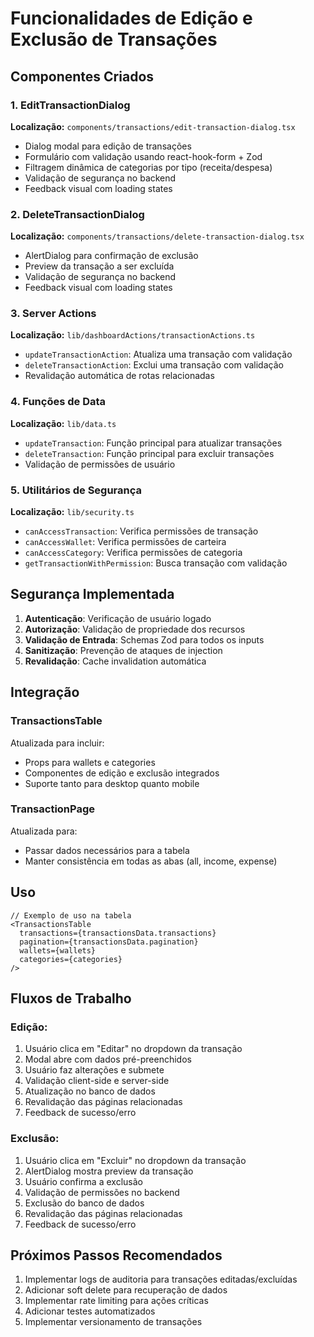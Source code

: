 # Funcionalidades de Edição e Exclusão de Transações

## Componentes Criados

### 1. EditTransactionDialog
**Localização:** `components/transactions/edit-transaction-dialog.tsx`

- Dialog modal para edição de transações
- Formulário com validação usando react-hook-form + Zod
- Filtragem dinâmica de categorias por tipo (receita/despesa)
- Validação de segurança no backend
- Feedback visual com loading states

### 2. DeleteTransactionDialog
**Localização:** `components/transactions/delete-transaction-dialog.tsx`

- AlertDialog para confirmação de exclusão
- Preview da transação a ser excluída
- Validação de segurança no backend
- Feedback visual com loading states

### 3. Server Actions
**Localização:** `lib/dashboardActions/transactionActions.ts`

- `updateTransactionAction`: Atualiza uma transação com validação
- `deleteTransactionAction`: Exclui uma transação com validação
- Revalidação automática de rotas relacionadas

### 4. Funções de Data
**Localização:** `lib/data.ts`

- `updateTransaction`: Função principal para atualizar transações
- `deleteTransaction`: Função principal para excluir transações
- Validação de permissões de usuário

### 5. Utilitários de Segurança
**Localização:** `lib/security.ts`

- `canAccessTransaction`: Verifica permissões de transação
- `canAccessWallet`: Verifica permissões de carteira
- `canAccessCategory`: Verifica permissões de categoria
- `getTransactionWithPermission`: Busca transação com validação

## Segurança Implementada

1. **Autenticação**: Verificação de usuário logado
2. **Autorização**: Validação de propriedade dos recursos
3. **Validação de Entrada**: Schemas Zod para todos os inputs
4. **Sanitização**: Prevenção de ataques de injection
5. **Revalidação**: Cache invalidation automática

## Integração

### TransactionsTable
Atualizada para incluir:
- Props para wallets e categories
- Componentes de edição e exclusão integrados
- Suporte tanto para desktop quanto mobile

### TransactionPage
Atualizada para:
- Passar dados necessários para a tabela
- Manter consistência em todas as abas (all, income, expense)

## Uso

```tsx
// Exemplo de uso na tabela
<TransactionsTable 
  transactions={transactionsData.transactions}
  pagination={transactionsData.pagination}
  wallets={wallets}
  categories={categories}
/>
```

## Fluxos de Trabalho

### Edição:
1. Usuário clica em "Editar" no dropdown da transação
2. Modal abre com dados pré-preenchidos
3. Usuário faz alterações e submete
4. Validação client-side e server-side
5. Atualização no banco de dados
6. Revalidação das páginas relacionadas
7. Feedback de sucesso/erro

### Exclusão:
1. Usuário clica em "Excluir" no dropdown da transação
2. AlertDialog mostra preview da transação
3. Usuário confirma a exclusão
4. Validação de permissões no backend
5. Exclusão do banco de dados
6. Revalidação das páginas relacionadas
7. Feedback de sucesso/erro

## Próximos Passos Recomendados

1. Implementar logs de auditoria para transações editadas/excluídas
2. Adicionar soft delete para recuperação de dados
3. Implementar rate limiting para ações críticas
4. Adicionar testes automatizados
5. Implementar versionamento de transações
